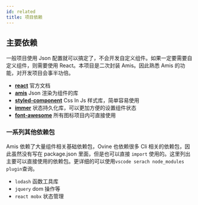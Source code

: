 ```yaml
---
id: related
title: 项目依赖
---
```


## 主要依赖

一般项目使用 Json 配置就可以搞定了，不会开发自定义组件。如果一定要需要自定义组件，则需要使用 React。本项目是二次封装 Amis。因此熟悉 Amis 的功能，对开发项目会事半功倍。

- **[react](https://reactjs.org/)** 官方文档
- **[amis](https://github.com/react-dnd/react-dnd)** Json 渲染为组件的库
- **[styled-component](https://github.com/artf/grapesjs)** Css In Js 样式库，简单容易使用
- **[immer](https://github.com/pelotom/use-methods)** 状态持久化库，可以更加方便的设置组件状态
- **[font-awesome](https://github.com/pelotom/use-methods)** 所有图标项目内可直接使用

### 一系列其他依赖包

Amis 依赖了大量组件相关基础依赖包，Ovine 也依赖很多 Cli 相关的依赖包，因此虽然没有写在 package.json 里面，但是也可以直接 `import` 使用的。这里列出主要可以直接使用的依赖包。更详细的可以使用`vscode serach node_modules plugin`查询。

- `lodash` 函数工具库
- `jquery` dom 操作等
- `react mobx` 状态管理
